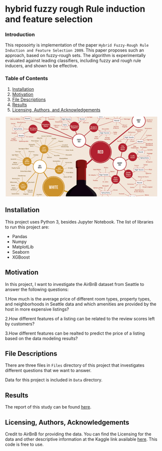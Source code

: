 # hybrid fuzzy rough Rule induction and feature selection
### Introduction
This reposoirty is implementation of the paper `Hybrid Fuzzy-Rough Rule Induction and Feature Selection 2009`. This paper proposes such an approach, based on fuzzy-rough sets. The algorithm is experimentally evaluated against leading classifiers, including fuzzy and rough rule inducers, and shown to be effective.


### Table of Contents

1. [Installation](#installation)
2. [Motivation](#motivation)
3. [File Descriptions](#files)
4. [Results](#results)
5. [Licensing, Authors, and Acknowledgements](#licensing)
<p align="center">
  <img src="1_tena7DCKQfVJQc7BXkW7aA.png" width="500" title="hover text">
 
</p>

## Installation <a name="installation"></a>

This project uses Python 3, besides Jupyter Notebook. The list of libraries to run this project are:
* Pandas
* Numpy
* MatplotLib
* Seaborn
* XGBoost


## Motivation<a name="motivation"></a>

In this project, I want to investigate the AirBnB dataset from Seattle to answer the following questions:

1.How much is the average price of different room types, property types, and neighborhoods in Seattle data and which amenities are provided by the host in more expensive listings?

2.How different features of a listing can be related to the review scores left by customers?

3.How different features can be realted to predict the price of a listing based on the data modeling results?

## File Descriptions <a name="files"></a>

There are three files in `Files` directory of this project that investigates different questions that we want to answer.

Data for this project is included in `Data` directory.


## Results<a name="results"></a>

The report of this study can be found [here](https://amin-zadenoori.medium.com/studying-the-airbnb-seattle-data-by-crisp-dm-approach-e8fc42c34c46).


## Licensing, Authors, Acknowledgements<a name="licensing"></a>

Credit to AirBnB for providing the data. You can find the Licensing for the data and other descriptive information at the Kaggle link available [here](https://www.kaggle.com/airbnb/seattle). This code is free to use.
